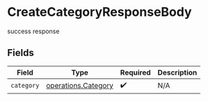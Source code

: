 # CreateCategoryResponseBody

success response


## Fields

| Field                                                             | Type                                                              | Required                                                          | Description                                                       |
| ----------------------------------------------------------------- | ----------------------------------------------------------------- | ----------------------------------------------------------------- | ----------------------------------------------------------------- |
| `category`                                                        | [operations.Category](../../../sdk/models/operations/category.md) | :heavy_check_mark:                                                | N/A                                                               |